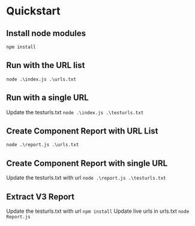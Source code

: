 # Quickstart

## Install node modules
`npm install`

## Run with the URL list
`node .\index.js .\urls.txt`

## Run with a single URL
Update the testurls.txt
`node .\index.js .\testurls.txt`

## Create Component Report with URL List
`node .\report.js .\urls.txt`

## Create Component Report with single URL
Update the testurls.txt with url
`node .\report.js .\testurls.txt`

## Extract V3 Report
Update the testurls.txt with url
`npm install`
Update live urls in urls.txt
`node Report.js`

